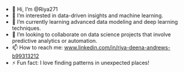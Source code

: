 - 👋 Hi, I’m @Riya271
- 👀 I’m interested in data-driven insights and machine learning.
- 🌱 I’m currently learning advanced data modeling and deep learning techniques.
- 💞️ I’m looking to collaborate on data science projects that involve predictive analytics or automation.
- 📫 How to reach me: www.linkedin.com/in/riya-deena-andrews-b99313212
- ⚡ Fun fact: I love finding patterns in unexpected places!
